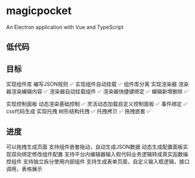 # magicpocket

An Electron application with Vue and TypeScript

## 低代码

## 目标

实现组件库
  编写JSON规则 ✅
  实现组件自动挂载 ✅
  组件库分离
实现渲染器
  渲染器渲染编辑内容 ✅
  渲染器自动挂载组件 ✅
  渲染器快捷键绑定 ✅
  编辑新增删除 ✅

实现控制面板
  动态渲染基础控制 ✅
  灵活动态加载自定义控制面板 ✅
  事件绑定 ✅
  css代码生成
实现托拽
  树形结构托拽 ✅
  托拽拷贝 ✅
  拖拽嵌套 ✅

## 进度
  可以拖拽生成页面
  支持组件嵌套拖动，自动生成JSON数据
  动态生成配置面板实现双向绑定修改组件配置
  支持平台内编辑器输入假代码业务逻辑转成真实函数操控组件
  支持独立拆分使用内部组件
  支持生成表单页面，自定义输入框逻辑，接口调用，表格展示

